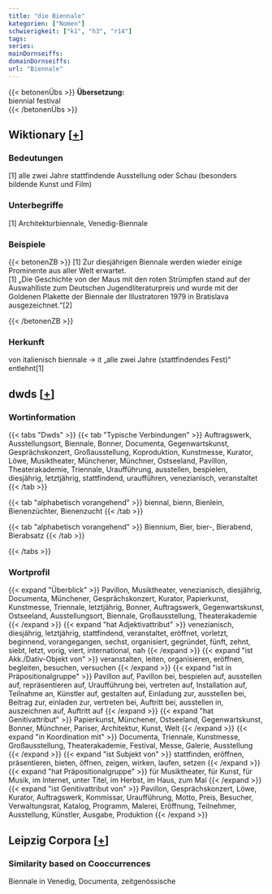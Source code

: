 ```yaml
---
title: "die Biennale"
kategorien: ["Nomen"]
schwierigkeit: ["k1", "h3", "r14"]
tags:
series:
mainDornseiffs:
domainDornseiffs:
url: "Biennale"
---
```


{{< betonenÜbs >}}
**Übersetzung:**  
biennial festival  
{{< /betonenÜbs >}}

## Wiktionary [[+](https://de.wiktionary.org/wiki/Biennale)]

### Bedeutungen
[1] alle zwei Jahre stattfindende Ausstellung oder Schau (besonders bildende Kunst und Film)  

### Unterbegriffe
[1] Architekturbiennale, Venedig-Biennale  

### Beispiele
{{< betonenZB >}}
[1] Zur diesjährigen Biennale werden wieder einige Prominente aus aller Welt erwartet.  
[1] „Die Geschichte von der Maus mit den roten Strümpfen stand auf der Auswahlliste zum Deutschen Jugendliteraturpreis und wurde mit der Goldenen Plakette der Biennale der Illustratoren 1979 in Bratislava ausgezeichnet.“[2]  

{{< /betonenZB >}}
### Herkunft
von italienisch biennale → it „alle zwei Jahre (stattfindendes Fest)“ entlehnt[1]  



## dwds [[+](https://www.dwds.de/wb/Biennale)]

### Wortinformation
{{< tabs "Dwds" >}}
{{< tab "Typische Verbindungen" >}}
Auftragswerk, Ausstellungsort, Biennale, Bonner, Documenta, Gegenwartskunst, Gesprächskonzert, Großausstellung, Koproduktion, Kunstmesse, Kurator, Löwe, Musiktheater, Münchener, Münchner, Ostseeland, Pavillon, Theaterakademie, Triennale, Uraufführung, ausstellen, bespielen, diesjährig, letztjährig, stattfindend, uraufführen, venezianisch, veranstaltet
{{< /tab >}}

{{< tab "alphabetisch vorangehend" >}}
biennal, bienn, Bienlein, Bienenzüchter, Bienenzucht
{{< /tab >}}

{{< tab "alphabetisch vorangehend" >}}
Biennium, Bier, bier-, Bierabend, Bierabsatz
{{< /tab >}}

{{< /tabs >}}

### Wortprofil
{{< expand "Überblick" >}} Pavillon, Musiktheater, venezianisch, diesjährig, Documenta, Münchener, Gesprächskonzert, Kurator, Papierkunst, Kunstmesse, Triennale, letztjährig, Bonner, Auftragswerk, Gegenwartskunst, Ostseeland, Ausstellungsort, Biennale, Großausstellung, Theaterakademie {{< /expand >}}
{{< expand "hat Adjektivattribut" >}} venezianisch, diesjährig, letztjährig, stattfindend, veranstaltet, eröffnet, vorletzt, beginnend, vorangegangen, sechst, organisiert, gegründet, fünft, zehnt, siebt, letzt, vorig, viert, international, nah {{< /expand >}}
{{< expand "ist Akk./Dativ-Objekt von" >}} veranstalten, leiten, organisieren, eröffnen, begleiten, besuchen, versuchen {{< /expand >}}
{{< expand "ist in Präpositionalgruppe" >}} Pavillon auf, Pavillon bei, bespielen auf, ausstellen auf, repräsentieren auf, Uraufführung bei, vertreten auf, Installation auf, Teilnahme an, Künstler auf, gestalten auf, Einladung zur, ausstellen bei, Beitrag zur, einladen zur, vertreten bei, Auftritt bei, ausstellen in, auszeichnen auf, Auftritt auf {{< /expand >}}
{{< expand "hat Genitivattribut" >}} Papierkunst, Münchener, Ostseeland, Gegenwartskunst, Bonner, Münchner, Pariser, Architektur, Kunst, Welt {{< /expand >}}
{{< expand "in Koordination mit" >}} Documenta, Triennale, Kunstmesse, Großausstellung, Theaterakademie, Festival, Messe, Galerie, Ausstellung {{< /expand >}}
{{< expand "ist Subjekt von" >}} stattfinden, eröffnen, präsentieren, bieten, öffnen, zeigen, wirken, laufen, setzen {{< /expand >}}
{{< expand "hat Präpositionalgruppe" >}} für Musiktheater, für Kunst, für Musik, im Internet, unter Titel, im Herbst, im Haus, zum Mal {{< /expand >}}
{{< expand "ist Genitivattribut von" >}} Pavillon, Gesprächskonzert, Löwe, Kurator, Auftragswerk, Kommissar, Uraufführung, Motto, Preis, Besucher, Verwaltungsrat, Katalog, Programm, Malerei, Eröffnung, Teilnehmer, Ausstellung, Künstler, Ausgabe, Produktion {{< /expand >}}

## Leipzig Corpora [[+](https://corpora.uni-leipzig.de/en/res?word=Biennale&corpusId=deu_newscrawl-public_2018)]


### Similarity based on Cooccurrences
Biennale in Venedig, Documenta, zeitgenössische

